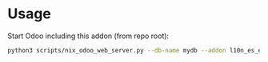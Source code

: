 # Usage

Start Odoo including this addon (from repo root):

```bash
python3 scripts/nix_odoo_web_server.py --db-name mydb --addon l10n_es_edi_tbai_multi_refund
```

